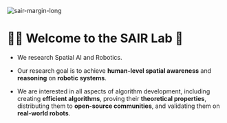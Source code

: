 ![sair-margin-long](https://user-images.githubusercontent.com/8695500/210185064-e8be8c8c-dcac-4ee7-a315-3d44fba2d6b4.png)

# 🙋‍♀️ Welcome to the SAIR Lab 🙌

- We research Spatial AI and Robotics.

- Our research goal is to achieve **human-level spatial awareness** and **reasoning** on **robotic systems**.

- We are interested in all aspects of algorithm development, including creating **efficient algorithms**,
proving their **theoretical properties**, distributing them to **open-source communities**, and validating
them on **real-world robots**.
